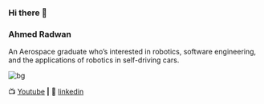 ### Hi there 👋
### Ahmed Radwan
An Aerospace graduate who’s interested in robotics, software engineering, and the applications of robotics in self-driving cars.

![bg][banner]

📺 [Youtube](https://www.youtube.com/channel/UCDjY8EDU3F_upX53iWIP3RA) **|** 
👔 [linkedin](https://www.linkedin.com/in/ahmed-radwan-682193155/)

[banner]: https://github.com/AhmedARadwan/AhmedARadwan/blob/master/autoware_blocks.gif

<!--
**AhmedARadwan/AhmedARadwan** is a ✨ _special_ ✨ repository because its `README.md` (this file) appears on your GitHub profile.

Here are some ideas to get you started:

- 🔭 I’m currently working on ...
- 🌱 I’m currently learning ...
- 👯 I’m looking to collaborate on ...
- 🤔 I’m looking for help with ...
- 💬 Ask me about ...
- 📫 How to reach me: ...
- 😄 Pronouns: ...
- ⚡ Fun fact: ...
-->
